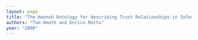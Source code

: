 ```yaml
---
layout: page
title: "The Hoonoh Ontology for describing Trust Relationships in Information Seeking. In Proceedings of the 3rd Expert Finder Workshop on Personal Identification and Collaborations: Knowledge Mediation and Extraction (PICKME 2008), 7th International Semantic Web Conference, Karlsruhe, Germany."
authors: "Tom Heath and Enrico Motta"
year: "2008"
---
```


